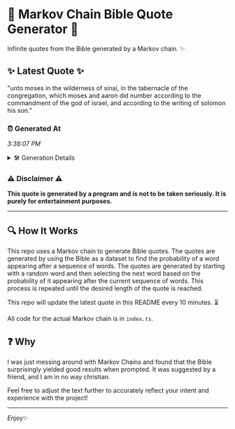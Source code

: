 # 📖 Markov Chain Bible Quote Generator 📖

Infinite quotes from the Bible generated by a Markov chain. ✨

## ✨ Latest Quote ✨
"unto moses in the wilderness of sinai, in the tabernacle of the congregation, which moses and aaron did number according to the commandment of the god of israel, and according to the writing of solomon his son."

### ⏰ Generated At
*3:38:07 PM*

<details>
    <summary>🛠️ Generation Details</summary>
    <p>
        <strong>🌱 Seed:</strong> unto<br>
        <strong>🔄 Iterations:</strong> 36<br>
        <strong>📜 Context History:</strong><br>[ unto ]: moses<br>[ unto, moses ]: in<br>[ unto, moses, in ]: the<br>[ unto, moses, in, the ]: wilderness<br>[ unto, moses, in, the, wilderness ]: of<br>[ unto, moses, in, the, wilderness, of ]: sinai,<br>[ moses, in, the, wilderness, of, sinai, ]: in<br>[ in, the, wilderness, of, sinai,, in ]: the<br>[ the, wilderness, of, sinai,, in, the ]: tabernacle<br>[ wilderness, of, sinai,, in, the, tabernacle ]: of<br>[ of, sinai,, in, the, tabernacle, of ]: the<br>[ sinai,, in, the, tabernacle, of, the ]: congregation,<br>[ in, the, tabernacle, of, the, congregation, ]: which<br>[ the, tabernacle, of, the, congregation,, which ]: moses<br>[ tabernacle, of, the, congregation,, which, moses ]: and<br>[ of, the, congregation,, which, moses, and ]: aaron<br>[ the, congregation,, which, moses, and, aaron ]: did<br>[ congregation,, which, moses, and, aaron, did ]: number<br>[ which, moses, and, aaron, did, number ]: according<br>[ moses, and, aaron, did, number, according ]: to<br>[ and, aaron, did, number, according, to ]: the<br>[ aaron, did, number, according, to, the ]: commandment<br>[ did, number, according, to, the, commandment ]: of<br>[ number, according, to, the, commandment, of ]: the<br>[ according, to, the, commandment, of, the ]: god<br>[ to, the, commandment, of, the, god ]: of<br>[ the, commandment, of, the, god, of ]: israel,<br>[ commandment, of, the, god, of, israel, ]: and<br>[ of, the, god, of, israel,, and ]: according<br>[ the, god, of, israel,, and, according ]: to<br>[ god, of, israel,, and, according, to ]: the<br>[ of, israel,, and, according, to, the ]: writing<br>[ israel,, and, according, to, the, writing ]: of<br>[ and, according, to, the, writing, of ]: solomon<br>[ according, to, the, writing, of, solomon ]: his<br>[ to, the, writing, of, solomon, his ]: son.<br>
    </p>
</details>

### ⚠️ Disclaimer ⚠️
**This quote is generated by a program and is not to be taken seriously. It is purely for entertainment purposes.**

---

## 🔍 How It Works

This repo uses a Markov chain to generate Bible quotes. The quotes are generated by using the Bible as a dataset to find the probability of a word appearing after a sequence of words. The quotes are generated by starting with a random word and then selecting the next word based on the probability of it appearing after the current sequence of words. This process is repeated until the desired length of the quote is reached.

This repo will update the latest quote in this README every 10 minutes. ⏳

All code for the actual Markov chain is in `index.ts`.

## ❓ Why

I was just messing around with Markov Chains and found that the Bible surprisingly yielded good results when prompted. 
It was suggested by a friend, and I am in no way christian.

Feel free to adjust the text further to accurately reflect your intent and experience with the project!

---

*Enjoy*✨
